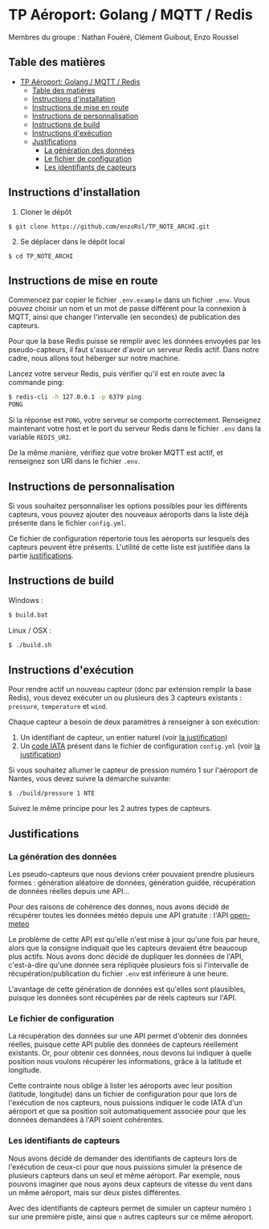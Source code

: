 # TP Aéroport: Golang / MQTT / Redis

Membres du groupe : Nathan Fouéré, Clément Guibout, Enzo Roussel


## Table des matières
- [TP Aéroport: Golang / MQTT / Redis](#tp-aéroport-golang--mqtt--redis)
  - [Table des matières](#table-des-matières)
  - [Instructions d'installation](#instructions-dinstallation)
  - [Instructions de mise en route](#instructions-de-mise-en-route)
  - [Instructions de personnalisation](#instructions-de-personnalisation)
  - [Instructions de build](#instructions-de-build)
  - [Instructions d'exécution](#instructions-dexécution)
  - [Justifications](#justifications)
    - [La génération des données](#la-génération-des-données)
    - [Le fichier de configuration](#le-fichier-de-configuration)
    - [Les identifiants de capteurs](#les-identifiants-de-capteurs)


## Instructions d'installation

1. Cloner le dépôt

```
$ git clone https://github.com/enzoRsl/TP_NOTE_ARCHI.git
```

2. Se déplacer dans le dépôt local

```
$ cd TP_NOTE_ARCHI
```


## Instructions de mise en route

Commencez par copier le fichier `.env.example` dans un fichier `.env`.
Vous pouvez choisir un nom et un mot de passe différent pour la connexion à MQTT, ainsi que changer l'intervalle (en secondes) de publication des capteurs.

Pour que la base Redis puisse se remplir avec les données envoyées par les pseudo-capteurs, il faut s'assurer d'avoir un serveur Redis actif. Dans notre cadre, nous allons tout héberger sur notre machine.

Lancez votre serveur Redis, puis vérifier qu'il est en route avec la commande ping:

```sh
$ redis-cli -h 127.0.0.1 -p 6379 ping
PONG
```

Si la réponse est `PONG`, votre serveur se comporte correctement. Renseignez maintenant votre host et le port du serveur Redis dans le fichier `.env` dans la variable `REDIS_URI`.

De la même manière, vérifiez que votre broker MQTT est actif, et renseignez son URI dans le fichier `.env`.


## Instructions de personnalisation

Si vous souhaitez personnaliser les options possibles pour les différents capteurs, vous pouvez ajouter des nouveaux aéroports dans la liste déjà présente dans le fichier `config.yml`.

Ce fichier de configuration répertorie tous les aéroports sur lesquels des capteurs peuvent être présents. L'utilité de cette liste est justifiée dans la partie [justifications](#le-fichier-de-config).


## Instructions de build

Windows :

```cmd
$ build.bat
```

Linux / OSX :

```sh
$ ./build.sh
```


## Instructions d'exécution

Pour rendre actif un nouveau capteur (donc par extension remplir la base Redis), vous devez exécuter un ou plusieurs des 3 capteurs existants : `pressure`, `temperature` et `wind`.

Chaque capteur a besoin de deux paramètres à renseigner à son exécution:

1. Un identifiant de capteur, un entier naturel (voir [la justification](#les-identifiants-de-capteurs))
2. Un [code IATA](#https://fr.wikipedia.org/wiki/Code_IATA_des_a%C3%A9roports) présent dans le fichier de configuration `config.yml` (voir [la justification](#le-fichier-de-config))

Si vous souhaitez allumer le capteur de pression numéro 1 sur l'aéroport de Nantes, vous devez suivre la démarche suivante:

```
$ ./build/pressure 1 NTE
```

Suivez le même principe pour les 2 autres types de capteurs.


## Justifications

### La génération des données

Les pseudo-capteurs que nous devions créer pouvaient prendre plusieurs formes : génération aléatoire de données, génération guidée, récupération de données réelles depuis une API...

Pour des raisons de cohérence des donnes, nous avons décidé de récupérer toutes les données météo depuis une API gratuite : l'API [open-meteo](https://open-meteo.com/)

Le problème de cette API est qu'elle n'est mise à jour qu'une fois par heure, alors que la consigne indiquait que les capteurs devaient être beaucoup plus actifs. Nous avons donc décidé de dupliquer les données de l'API, c'est-à-dire qu'une donnée sera répliquée plusieurs fois si l'intervalle de récupération/publication du fichier `.env` est inférieure à une heure.

L'avantage de cette génération de données est qu'elles sont plausibles, puisque les données sont récupérées par de réels capteurs sur l'API.

### Le fichier de configuration

La récupération des données sur une API permet d'obtenir des données réelles, puisque cette API publie des données de capteurs réellement existants. Or, pour obtenir ces données, nous devons lui indiquer à quelle position nous voulons récupérer les informations, grâce à la latitude et longitude.

Cette contrainte nous oblige à lister les aéroports avec leur position (latitude, longitude) dans un fichier de configuration pour que lors de l'exécution de nos capteurs, nous puissions indiquer le code IATA d'un aéroport et que sa position soit automatiquement associée pour que les données demandées à l'API soient cohérentes.


### Les identifiants de capteurs

Nous avons décidé de demander des identifiants de capteurs lors de l'exécution de ceux-ci pour que nous puissions simuler la présence de plusieurs capteurs dans un seul et même aéroport. Par exemple, nous pouvons imaginer que nous ayons deux capteurs de vitesse du vent dans un même aéroport, mais sur deux pistes différentes.

Avec des identifiants de capteurs permet de simuler un capteur numéro `1` sur une première piste, ainsi que `n` autres capteurs sur ce même aéroport.
